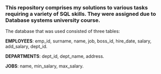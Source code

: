 ### This repository comprises my solutions to various tasks requiring a variety of SQL skills. They were assigned due to Database systems university course. 

The database that was used consisted of three tables: 

**EMPLOYEES**: emp_id, surname, name, job, boss_id, hire_date, salary, add_salary, dept_id.

**DEPARTMENTS**: dept_id, dept_name, address.

**JOBS**: name, min_salary, max_salary.
